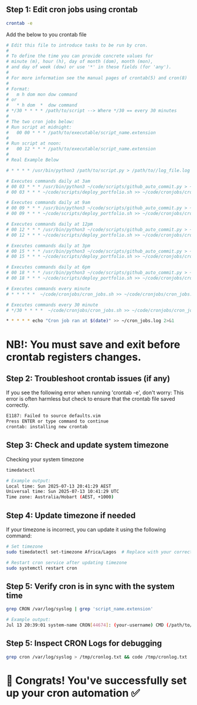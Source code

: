 ## Step 1: Edit cron jobs using crontab

```bash
crontab -e

```

Add the below to you crontab file

```bash
# Edit this file to introduce tasks to be run by cron.
#
# To define the time you can provide concrete values for
# minute (m), hour (h), day of month (dom), month (mon),
# and day of week (dow) or use '*' in these fields (for 'any').
#
# For more information see the manual pages of crontab(5) and cron(8)
#
# Format:
#   m h dom mon dow command
# or
#   * h dom  *  dow command
# */30 * * * * /path/to/script --> Where */30 == every 30 minutes
#
# The two cron jobs below:
# Run script at midnight:
#   00 00 * * * /path/to/executable/script_name.extension
#
# Run script at noon:
#   00 12 * * * /path/to/executable/script_name.extension
#
# Real Example Below

# * * * * /usr/bin/python3 /path/to/script.py > /path/to//log_file.log 2>&1

# Executes commands daily at 3am
# 00 03 * * * /usr/bin/python3 ~/code/scripts/github_auto_commit.py > ~/code/cronjobs/cron_jobs.log 2>&1
# 00 03 * * * ~/code/scripts/deploy_portfolio.sh >> ~/code/cronjobs/cron_jobs.log 2>&1

# Executes commands daily at 9am
# 00 09 * * * /usr/bin/python3 ~/code/scripts/github_auto_commit.py > ~/code/cronjobs/cron_jobs.log 2>&1
# 00 09 * * * ~/code/scripts/deploy_portfolio.sh >> ~/code/cronjobs/cron_jobs.log 2>&1

# Executes commands daily at 12pm
# 00 12 * * * /usr/bin/python3 ~/code/scripts/github_auto_commit.py > ~/code/cronjobs/cron_jobs.log 2>&1
# 00 12 * * * ~/code/scripts/deploy_portfolio.sh >> ~/code/cronjobs/cron_jobs.log 2>&1

# Executes commands daily at 3pm
# 00 15 * * * /usr/bin/python3 ~/code/scripts/github_auto_commit.py > ~/code/cronjobs/cron_jobs.log 2>&1
# 00 15 * * * ~/code/scripts/deploy_portfolio.sh >> ~/code/cronjobs/cron_jobs.log 2>&1

# Executes commands daily at 6pm
# 00 18 * * * /usr/bin/python3 ~/code/scripts/github_auto_commit.py > ~/code/cronjobs/cron_jobs.log 2>&1
# 00 18 * * * ~/code/scripts/deploy_portfolio.sh >> ~/code/cronjobs/cron_jobs.log 2>&1

# Executes commands every minute
# * * * * *  ~/code/cronjobs/cron_jobs.sh >> ~/code/cronjobs/cron_jobs.log 2>&1

# Executes commands every 30 minute
# */30 * * * *  ~/code/cronjobs/cron_jobs.sh >> ~/code/cronjobs/cron_jobs.log 2>&1

* * * * * echo "Cron job ran at $(date)" >> ~/cron_jobs.log 2>&1
```

# NB!: You must save and exit before crontab registers changes.

## Step 2: Troubleshoot crontab issues (if any)
If you see the following error when running 'crontab -e', don't worry: This error is often harmless but check to ensure that the crontab file saved correctly.

```bash
E1187: Failed to source defaults.vim
Press ENTER or type command to continue
crontab: installing new crontab
```

## Step 3: Check and update system timezone
Checking your system timezone

```bash
timedatectl

# Example output:
Local time: Sun 2025-07-13 20:41:29 AEST
Universal time: Sun 2025-07-13 10:41:29 UTC
Time zone: Australia/Hobart (AEST, +1000)
```

## Step 4: Update timezone if needed
If your timezone is incorrect, you can update it using the following command:

```bash
# Set timezone
sudo timedatectl set-timezone Africa/Lagos  # Replace with your correct timezone

# Restart cron service after updating timezone
sudo systemctl restart cron
```

## Step 5: Verify cron is in sync with the system time
```bash
grep CRON /var/log/syslog | grep 'script_name.extension'

# Example output:
Jul 13 20:39:01 system-name CRON[44674]: (your-username) CMD (/path/to/executable/script_name.extension)
```

## Step 5: Inspect CRON Logs for debugging 
```bash
grep cron /var/log/syslog > /tmp/cronlog.txt && code /tmp/cronlog.txt

```

# 🎉 Congrats! You've successfully set up your cron automation ✅